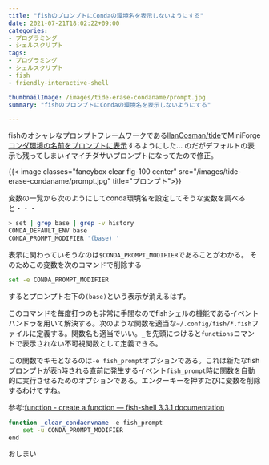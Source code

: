 ```yaml
---
title: "fishのプロンプトにCondaの環境名を表示しないようにする"
date: 2021-07-21T18:02:22+09:00
categories:
- プログラミング
- シェルスクリプト
tags:
- プログラミング
- シェルスクリプト
- fish
- friendly-interactive-shell

thumbnailImage: /images/tide-erase-condaname/prompt.jpg
summary: "fishのプロンプトにCondaの環境名を表示しないようにする"

---
```

fishのオシャレなプロンプトフレームワークである[llanCosman/tide](https://github.com/IlanCosman/tide)でMiniForge[コンダ環境の名前をプロンプトに表示](https://straxfromibr.github.io/2021/06/fish_tide/)するようにした... のだがデフォルトの表示も残ってしまいイマイチダサいプロンプトになってたので修正。

{{< image classes="fancybox clear fig-100 center" src="/images/tide-erase-condaname/prompt.jpg" title="プロンプト">}}

変数の一覧から次のようにしてconda環境名を設定してそうな変数を調べると・・・
```bash
> set | grep base | grep -v history
CONDA_DEFAULT_ENV base
CONDA_PROMPT_MODIFIER '(base) '
```
表示に関わっていそうなのは`$CONDA_PROMPT_MODIFIER`であることがわかる。
そのためこの変数を次のコマンドで削除する

```bash
set -e CONDA_PROMPT_MODIFIER
```
するとプロンプト右下の`(base)`という表示が消えるはず。

このコマンドを毎度打つのも非常に手間なのでfishシェルの機能であるイベントハンドラを用いて解決する。次のような関数を適当な`~/.config/fish/*.fish`ファイルに定義する。関数名も適当でいい。`_`を先頭につけると`functions`コマンドで表示されない不可視関数として定義できる。

この関数でキモとなるのは`-e fish_prompt`オプションである。これは新たなfishプロンプトが表h時される直前に発生するイベント`fish_prompt`時に関数を自動的に実行させるためのオプションである。エンターキーを押すたびに変数を削除するわけですね。

参考:[function - create a function — fish-shell 3.3.1 documentation](https://fishshell.com/docs/current/cmds/function.html?highlight=function)
```bash
function _clear_condaenvname -e fish_prompt
    set -u CONDA_PROMPT_MODIFIER
end
```

おしまい


<!--more-->


